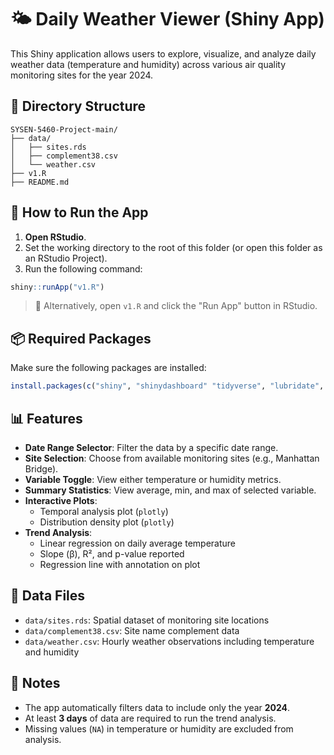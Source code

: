 # 🌤 Daily Weather Viewer (Shiny App)

This Shiny application allows users to explore, visualize, and analyze daily weather data (temperature and humidity) across various air quality monitoring sites for the year 2024.

## 📁 Directory Structure

```
SYSEN-5460-Project-main/
├── data/
│   ├── sites.rds
│   ├── complement38.csv
│   └── weather.csv
├── v1.R
├── README.md
```

## 🚀 How to Run the App

1. **Open RStudio**.
2. Set the working directory to the root of this folder (or open this folder as an RStudio Project).
3. Run the following command:

```r
shiny::runApp("v1.R")
```

> 📌 Alternatively, open `v1.R` and click the "Run App" button in RStudio.

## 📦 Required Packages

Make sure the following packages are installed:

```r
install.packages(c("shiny", "shinydashboard" "tidyverse", "lubridate", "sf", "broom", "plotly", "ggridges"))
```

## 📊 Features

- **Date Range Selector**: Filter the data by a specific date range.
- **Site Selection**: Choose from available monitoring sites (e.g., Manhattan Bridge).
- **Variable Toggle**: View either temperature or humidity metrics.
- **Summary Statistics**: View average, min, and max of selected variable.
- **Interactive Plots**:
  - Temporal analysis plot (`plotly`)
  - Distribution density plot (`plotly`)
- **Trend Analysis**:
  - Linear regression on daily average temperature
  - Slope (β), R², and p-value reported
  - Regression line with annotation on plot

## 📁 Data Files

- `data/sites.rds`: Spatial dataset of monitoring site locations
- `data/complement38.csv`: Site name complement data
- `data/weather.csv`: Hourly weather observations including temperature and humidity

## 📝 Notes

- The app automatically filters data to include only the year **2024**.
- At least **3 days** of data are required to run the trend analysis.
- Missing values (`NA`) in temperature or humidity are excluded from analysis.
